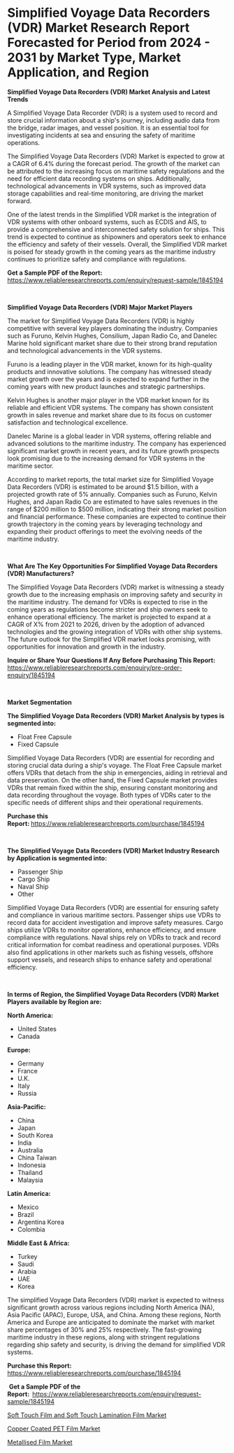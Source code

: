 <p><h1>Simplified Voyage Data Recorders (VDR) Market Research Report Forecasted for Period from 2024 -  2031 by Market Type, Market Application, and Region</h1></p><p><strong>Simplified Voyage Data Recorders (VDR) Market Analysis and Latest Trends</strong></p>
<p><p>A Simplified Voyage Data Recorder (VDR) is a system used to record and store crucial information about a ship's journey, including audio data from the bridge, radar images, and vessel position. It is an essential tool for investigating incidents at sea and ensuring the safety of maritime operations.</p><p>The Simplified Voyage Data Recorders (VDR) Market is expected to grow at a CAGR of 6.4% during the forecast period. The growth of the market can be attributed to the increasing focus on maritime safety regulations and the need for efficient data recording systems on ships. Additionally, technological advancements in VDR systems, such as improved data storage capabilities and real-time monitoring, are driving the market forward.</p><p>One of the latest trends in the Simplified VDR market is the integration of VDR systems with other onboard systems, such as ECDIS and AIS, to provide a comprehensive and interconnected safety solution for ships. This trend is expected to continue as shipowners and operators seek to enhance the efficiency and safety of their vessels. Overall, the Simplified VDR market is poised for steady growth in the coming years as the maritime industry continues to prioritize safety and compliance with regulations.</p></p>
<p><strong>Get a Sample PDF of the Report:&nbsp;</strong> <a href="https://www.reliableresearchreports.com/enquiry/request-sample/1845194">https://www.reliableresearchreports.com/enquiry/request-sample/1845194</a></p>
<p>&nbsp;</p>
<p><strong>Simplified Voyage Data Recorders (VDR) Major Market Players</strong></p>
<p><p>The market for Simplified Voyage Data Recorders (VDR) is highly competitive with several key players dominating the industry. Companies such as Furuno, Kelvin Hughes, Consilium, Japan Radio Co, and Danelec Marine hold significant market share due to their strong brand reputation and technological advancements in the VDR systems.</p><p>Furuno is a leading player in the VDR market, known for its high-quality products and innovative solutions. The company has witnessed steady market growth over the years and is expected to expand further in the coming years with new product launches and strategic partnerships.</p><p>Kelvin Hughes is another major player in the VDR market known for its reliable and efficient VDR systems. The company has shown consistent growth in sales revenue and market share due to its focus on customer satisfaction and technological excellence.</p><p>Danelec Marine is a global leader in VDR systems, offering reliable and advanced solutions to the maritime industry. The company has experienced significant market growth in recent years, and its future growth prospects look promising due to the increasing demand for VDR systems in the maritime sector.</p><p>According to market reports, the total market size for Simplified Voyage Data Recorders (VDR) is estimated to be around $1.5 billion, with a projected growth rate of 5% annually. Companies such as Furuno, Kelvin Hughes, and Japan Radio Co are estimated to have sales revenues in the range of $200 million to $500 million, indicating their strong market position and financial performance. These companies are expected to continue their growth trajectory in the coming years by leveraging technology and expanding their product offerings to meet the evolving needs of the maritime industry.</p></p>
<p>&nbsp;</p>
<p><strong>What Are The Key Opportunities For Simplified Voyage Data Recorders (VDR) Manufacturers?</strong></p>
<p><p>The Simplified Voyage Data Recorders (VDR) market is witnessing a steady growth due to the increasing emphasis on improving safety and security in the maritime industry. The demand for VDRs is expected to rise in the coming years as regulations become stricter and ship owners seek to enhance operational efficiency. The market is projected to expand at a CAGR of X% from 2021 to 2026, driven by the adoption of advanced technologies and the growing integration of VDRs with other ship systems. The future outlook for the Simplified VDR market looks promising, with opportunities for innovation and growth in the industry.</p></p>
<p><strong>Inquire or Share Your Questions If Any Before Purchasing This Report:</strong> <a href="https://www.reliableresearchreports.com/enquiry/pre-order-enquiry/1845194">https://www.reliableresearchreports.com/enquiry/pre-order-enquiry/1845194</a></p>
<p>&nbsp;</p>
<p><strong>Market Segmentation</strong></p>
<p><strong>The Simplified Voyage Data Recorders (VDR) Market Analysis by types is segmented into:</strong></p>
<p><ul><li>Float Free Capsule</li><li>Fixed Capsule</li></ul></p>
<p><p>Simplified Voyage Data Recorders (VDR) are essential for recording and storing crucial data during a ship's voyage. The Float Free Capsule market offers VDRs that detach from the ship in emergencies, aiding in retrieval and data preservation. On the other hand, the Fixed Capsule market provides VDRs that remain fixed within the ship, ensuring constant monitoring and data recording throughout the voyage. Both types of VDRs cater to the specific needs of different ships and their operational requirements.</p></p>
<p><strong>Purchase this Report:&nbsp;</strong><a href="https://www.reliableresearchreports.com/purchase/1845194">https://www.reliableresearchreports.com/purchase/1845194</a></p>
<p>&nbsp;</p>
<p><strong>The Simplified Voyage Data Recorders (VDR) Market Industry Research by Application is segmented into:</strong></p>
<p><ul><li>Passenger Ship</li><li>Cargo Ship</li><li>Naval Ship</li><li>Other</li></ul></p>
<p><p>Simplified Voyage Data Recorders (VDR) are essential for ensuring safety and compliance in various maritime sectors. Passenger ships use VDRs to record data for accident investigation and improve safety measures. Cargo ships utilize VDRs to monitor operations, enhance efficiency, and ensure compliance with regulations. Naval ships rely on VDRs to track and record critical information for combat readiness and operational purposes. VDRs also find applications in other markets such as fishing vessels, offshore support vessels, and research ships to enhance safety and operational efficiency.</p></p>
<p>&nbsp;</p>
<p><strong>In terms of Region, the Simplified Voyage Data Recorders (VDR) Market Players available by Region are:</strong></p>
<p>
    <p> <strong> North America: </strong>
        <ul>
            <li>United States</li>
            <li>Canada</li>
        </ul>
        </p> 
    <p> <strong> Europe: </strong>
        <ul>
            <li>Germany</li>
            <li>France</li>
            <li>U.K.</li>
            <li>Italy</li>
            <li>Russia</li>
        </ul>
        </p> 
    <p> <strong> Asia-Pacific: </strong>
        <ul>
            <li>China</li>
            <li>Japan</li>
            <li>South Korea</li>
            <li>India</li>
            <li>Australia</li>
            <li>China Taiwan</li>
            <li>Indonesia</li>
            <li>Thailand</li>
            <li>Malaysia</li>
        </ul>
        </p> 
    <p> <strong> Latin America: </strong>
        <ul>
            <li>Mexico</li>
            <li>Brazil</li>
            <li>Argentina Korea</li>
            <li>Colombia</li>
        </ul>
        </p> 
    <p> <strong> Middle East & Africa: </strong>
        <ul>
            <li>Turkey</li>
            <li>Saudi</li>
            <li>Arabia</li>
            <li>UAE</li>
            <li>Korea</li>
        </ul>
    </p>
    </p>
<p><p>The simplified Voyage Data Recorders (VDR) market is expected to witness significant growth across various regions including North America (NA), Asia Pacific (APAC), Europe, USA, and China. Among these regions, North America and Europe are anticipated to dominate the market with market share percentages of 30% and 25% respectively. The fast-growing maritime industry in these regions, along with stringent regulations regarding ship safety and security, is driving the demand for simplified VDR systems.</p></p>
<p><strong>Purchase this Report: </strong><a href="https://www.reliableresearchreports.com/purchase/1845194">https://www.reliableresearchreports.com/purchase/1845194</a></p>
<p>&nbsp;<strong>Get a Sample PDF of the Report:&nbsp;&nbsp;</strong><a href="https://www.reliableresearchreports.com/enquiry/request-sample/1845194">https://www.reliableresearchreports.com/enquiry/request-sample/1845194</a></p>
<p><strong></strong></p>
<p><p><a href="https://github.com/provorikovar/Market-Research-Report-List-3/blob/main/soft-touch-film-and-soft-touch-lamination-film-market.md">Soft Touch Film and Soft Touch Lamination Film Market</a></p><p><a href="https://github.com/beatblasta/Market-Research-Report-List-2/blob/main/copper-coated-pet-film-market.md">Copper Coated PET Film Market</a></p><p><a href="https://github.com/angelajermaine/Market-Research-Report-List-2/blob/main/metallised-film-market.md">Metallised Film Market</a></p></p>